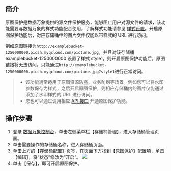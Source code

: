 ## 简介

原图保护是数据万象提供的源文件保护服务，能够阻止用户对源文件的请求，该功能需要与数据万象的样式功能配合使用，了解样式功能请参见 [样式设置](https://intl.cloud.tencent.com/document/product/1045/33443)。开启原图保护功能后，对应存储桶中的图片文件仅能以带样式的 URL 进行访问。

例如原图链接为`http://examplebucket-1250000000.picsh.myqcloud.com/picture.jpg`，并且对该存储桶 examplebucket-1250000000 设置了样式 style1，则开启原图保护功能后，原图链接将无法访问，只能通过`http://examplebucket-1250000000.picsh.myqcloud.com/picture.jpg?style1`进行正常访问。

>
> - 该功能通常适用于原图资源防盗、业务防刷等场景。例如您可以将水印参数保存为样式，之后开启原图保护，则相应存储桶内的图片仅能通过添加了水印样式的 URL 进行访问。
> - 您也可以通过调用相应 [API 接口](https://intl.cloud.tencent.com/document/product/1045/33711) 开通原图保护功能。



## 操作步骤

1. 登录 [数据万象控制台](https://console.cloud.tencent.com/ci)，单击左侧菜单栏【存储桶管理】，进入存储桶管理页面。
2. 单击需要操作的存储桶名称，进入存储桶页面。
3. 单击上方的【存储桶配置】页签，在页面下方找到【原图保护】配置项，单击【编辑】，将“状态”修改为“开启”。
![](https://main.qcloudimg.com/raw/56c0cc206f2532c2a77a320f22b6677e.png)
5. 单击【保存】，即可开启原图保护。 

